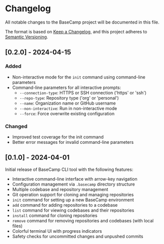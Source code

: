 # Changelog

All notable changes to the BaseCamp project will be documented in this file.

The format is based on [Keep a Changelog](https://keepachangelog.com/en/1.0.0/),
and this project adheres to [Semantic Versioning](https://semver.org/spec/v2.0.0.html).

## [0.2.0] - 2024-04-15

### Added

- Non-interactive mode for the `init` command using command-line parameters
- Command-line parameters for all interactive prompts:
  - `--connection-type`: HTTPS or SSH connection ('https' or 'ssh')
  - `--repo-type`: Repository type ('org' or 'personal')
  - `--name`: Organization name or GitHub username
  - `--non-interactive`: Run in non-interactive mode
  - `--force`: Force overwrite existing configuration

### Changed

- Improved test coverage for the init command
- Better error messages for invalid command-line parameters

## [0.1.0] - 2024-04-01

Initial release of BaseCamp CLI tool with the following features:

- Interactive command-line interface with arrow-key navigation
- Configuration management via `.basecamp` directory structure
- Multiple codebase and repository management
- Git operation support for cloning and managing repositories
- `init` command for setting up a new BaseCamp environment
- `add` command for adding repositories to a codebase
- `list` command for viewing codebases and their repositories
- `install` command for cloning repositories
- `remove` command for removing repositories and codebases (with local files)
- Colorful terminal UI with progress indicators
- Safety checks for uncommitted changes and unpushed commits
